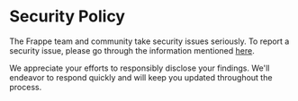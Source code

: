 # Security Policy

The Frappe team and community take security issues seriously. To report a security issue, please go through the information mentioned [here](https://frappe.io/security).

We appreciate your efforts to responsibly disclose your findings. We'll endeavor to respond quickly and will keep you updated throughout the process.
